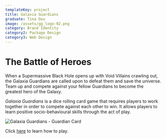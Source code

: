```yaml
---
templateKey: project
title: Galaxia Guardians
graduate: Tina Dou
image: /assets/gg_logo-02.png
category: Brand Identity
category2: Package Design
category3: Web Design
---
```

# The Battle of Heroes

When a Supermassive Black Hole opens up with Void Villains crawling out, the Galaxia Guardians are called upon to defeat them and save the universe. Team up and compete against your fellow Guardians to become the greatest hero of the Galaxy.

_Galaxia Guardians_ is a dice rolling card game that requires players to work together in order to compete against each other to win. It allows players to learn positive socio-behavioural skills through the act of play.

![Galaxia Guardians - Guardian Card](/assets/guardiancard.jpg)

Click [here](www.tinadou.com/g-g) to learn how to play.
